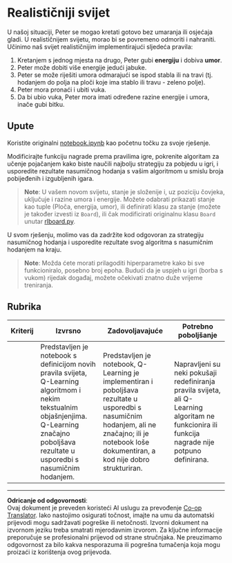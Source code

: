 <!--
CO_OP_TRANSLATOR_METADATA:
{
  "original_hash": "68394b2102d3503882e5e914bd0ff5c1",
  "translation_date": "2025-09-05T13:42:18+00:00",
  "source_file": "8-Reinforcement/1-QLearning/assignment.md",
  "language_code": "hr"
}
-->
# Realističniji svijet

U našoj situaciji, Peter se mogao kretati gotovo bez umaranja ili osjećaja gladi. U realističnijem svijetu, morao bi se povremeno odmoriti i nahraniti. Učinimo naš svijet realističnijim implementirajući sljedeća pravila:

1. Kretanjem s jednog mjesta na drugo, Peter gubi **energiju** i dobiva **umor**.
2. Peter može dobiti više energije jedući jabuke.
3. Peter se može riješiti umora odmarajući se ispod stabla ili na travi (tj. hodanjem do polja na ploči koje ima stablo ili travu - zeleno polje).
4. Peter mora pronaći i ubiti vuka.
5. Da bi ubio vuka, Peter mora imati određene razine energije i umora, inače gubi bitku.

## Upute

Koristite originalni [notebook.ipynb](../../../../8-Reinforcement/1-QLearning/notebook.ipynb) kao početnu točku za svoje rješenje.

Modificirajte funkciju nagrade prema pravilima igre, pokrenite algoritam za učenje pojačanjem kako biste naučili najbolju strategiju za pobjedu u igri, i usporedite rezultate nasumičnog hodanja s vašim algoritmom u smislu broja pobijeđenih i izgubljenih igara.

> **Note**: U vašem novom svijetu, stanje je složenije i, uz poziciju čovjeka, uključuje i razine umora i energije. Možete odabrati prikazati stanje kao tuple (Ploča, energija, umor), ili definirati klasu za stanje (možete je također izvesti iz `Board`), ili čak modificirati originalnu klasu `Board` unutar [rlboard.py](../../../../8-Reinforcement/1-QLearning/rlboard.py).

U svom rješenju, molimo vas da zadržite kod odgovoran za strategiju nasumičnog hodanja i usporedite rezultate svog algoritma s nasumičnim hodanjem na kraju.

> **Note**: Možda ćete morati prilagoditi hiperparametre kako bi sve funkcioniralo, posebno broj epoha. Budući da je uspjeh u igri (borba s vukom) rijedak događaj, možete očekivati znatno duže vrijeme treniranja.

## Rubrika

| Kriterij | Izvrsno                                                                                                                                                                                                 | Zadovoljavajuće                                                                                                                                                                       | Potrebno poboljšanje                                                                                                                       |
| -------- | ------------------------------------------------------------------------------------------------------------------------------------------------------------------------------------------------------- | ------------------------------------------------------------------------------------------------------------------------------------------------------------------------------------- | ------------------------------------------------------------------------------------------------------------------------------------------ |
|          | Predstavljen je notebook s definicijom novih pravila svijeta, Q-Learning algoritmom i nekim tekstualnim objašnjenjima. Q-Learning značajno poboljšava rezultate u usporedbi s nasumičnim hodanjem.       | Predstavljen je notebook, Q-Learning je implementiran i poboljšava rezultate u usporedbi s nasumičnim hodanjem, ali ne značajno; ili je notebook loše dokumentiran, a kod nije dobro strukturiran. | Napravljeni su neki pokušaji redefiniranja pravila svijeta, ali Q-Learning algoritam ne funkcionira ili funkcija nagrade nije potpuno definirana. |

---

**Odricanje od odgovornosti**:  
Ovaj dokument je preveden koristeći AI uslugu za prevođenje [Co-op Translator](https://github.com/Azure/co-op-translator). Iako nastojimo osigurati točnost, imajte na umu da automatski prijevodi mogu sadržavati pogreške ili netočnosti. Izvorni dokument na izvornom jeziku treba smatrati mjerodavnim izvorom. Za ključne informacije preporučuje se profesionalni prijevod od strane stručnjaka. Ne preuzimamo odgovornost za bilo kakva nesporazuma ili pogrešna tumačenja koja mogu proizaći iz korištenja ovog prijevoda.